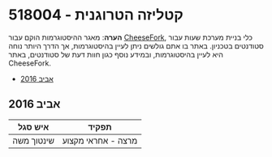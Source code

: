 # 518004 - קטליזה הטרוגנית

**הערה**: מאגר ההיסטוגרמות הוקם עבור [CheeseFork](https://cheesefork.cf/), כלי בניית מערכת שעות עבור סטודנטים בטכניון. באתר בו אתם גולשים ניתן לעיין בהיסטוגרמות, אך הדרך היותר נוחה היא לעיין בהיסטוגרמות, ובמידע נוסף כגון חוות דעת של סטודנטים, באתר CheeseFork.

* [אביב 2016](#201502)

<h2 id="201502">אביב 2016</h2>

| איש סגל | תפקיד |
| ---- | ---- |
| שינטוך משה | מרצה - אחראי מקצוע |


